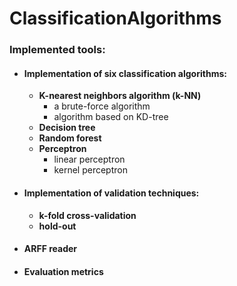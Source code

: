 # ClassificationAlgorithms

### Implemented tools: ###
- #### Implementation of six classification algorithms: ####
  - **K-nearest neighbors algorithm (k-NN)**
    - a brute-force algorithm
    - algorithm based on KD-tree
  - **Decision tree**
  - **Random forest**
  - **Perceptron**
    - linear perceptron
    - kernel perceptron

- #### Implementation of validation techniques: ####
  - **k-fold cross-validation**
  - **hold-out**

- #### ARFF reader ####
- #### Evaluation metrics ####
